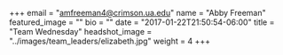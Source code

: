+++
email = "amfreeman4@crimson.ua.edu"
name = "Abby Freeman"
featured_image = ""
bio = ""
date = "2017-01-22T21:50:54-06:00"
title = "Team Wednesday"
headshot_image = "../images/team_leaders/elizabeth.jpg"
weight = 4
+++
